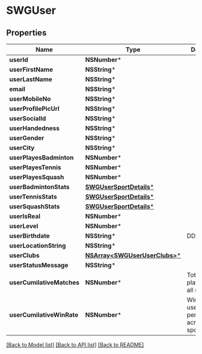 # SWGUser

## Properties
Name | Type | Description | Notes
------------ | ------------- | ------------- | -------------
**userId** | **NSNumber*** |  | [optional] 
**userFirstName** | **NSString*** |  | [optional] 
**userLastName** | **NSString*** |  | [optional] 
**email** | **NSString*** |  | [optional] 
**userMobileNo** | **NSString*** |  | [optional] 
**userProfilePicUrl** | **NSString*** |  | [optional] 
**userSocialId** | **NSString*** |  | [optional] 
**userHandedness** | **NSString*** |  | [optional] 
**userGender** | **NSString*** |  | [optional] 
**userCity** | **NSString*** |  | [optional] 
**userPlayesBadminton** | **NSNumber*** |  | [optional] 
**userPlayesTennis** | **NSNumber*** |  | [optional] 
**userPlayesSquash** | **NSNumber*** |  | [optional] 
**userBadmintonStats** | [**SWGUserSportDetails***](SWGUserSportDetails.md) |  | [optional] 
**userTennisStats** | [**SWGUserSportDetails***](SWGUserSportDetails.md) |  | [optional] 
**userSquashStats** | [**SWGUserSportDetails***](SWGUserSportDetails.md) |  | [optional] 
**userIsReal** | **NSNumber*** |  | [optional] 
**userLevel** | **NSNumber*** |  | [optional] 
**userBirthdate** | **NSString*** | DD/MM//YYYY | [optional] 
**userLocationString** | **NSString*** |  | [optional] 
**userClubs** | [**NSArray&lt;SWGUserUserClubs&gt;***](SWGUserUserClubs.md) |  | [optional] 
**userStatusMessage** | **NSString*** |  | [optional] 
**userCumilativeMatches** | **NSNumber*** | Total matches played across all sports | [optional] 
**userCumilativeWinRate** | **NSNumber*** | Win rate of the user in percentage across all sports | [optional] 

[[Back to Model list]](../README.md#documentation-for-models) [[Back to API list]](../README.md#documentation-for-api-endpoints) [[Back to README]](../README.md)


